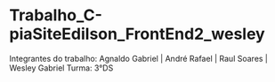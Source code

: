 # Trabalho_C-piaSiteEdilson_FrontEnd2_wesley
Integrantes do trabalho:
Agnaldo Gabriel |
André Rafael |
Raul Soares |
Wesley Gabriel 
Turma: 3°DS
